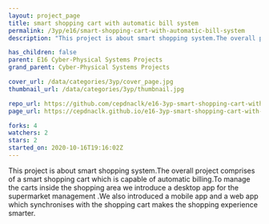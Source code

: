 ```yaml
---
layout: project_page
title: smart shopping cart with automatic bill system
permalink: /3yp/e16/smart-shopping-cart-with-automatic-bill-system
description: "This project is about smart shopping system.The overall project comprises of a smart shopping cart which is capable of automatic billing.To manage the carts inside the shopping area  we introduce a desktop app for the supermarket management .We also introduced a mobile app and a web app which synchronises with the shopping cart  makes the shopping experience smarter."

has_children: false
parent: E16 Cyber-Physical Systems Projects
grand_parent: Cyber-Physical Systems Projects

cover_url: /data/categories/3yp/cover_page.jpg
thumbnail_url: /data/categories/3yp/thumbnail.jpg

repo_url: https://github.com/cepdnaclk/e16-3yp-smart-shopping-cart-with-automatic-bill-system
page_url: https://cepdnaclk.github.io/e16-3yp-smart-shopping-cart-with-automatic-bill-system

forks: 4
watchers: 2
stars: 2
started_on: 2020-10-16T19:16:02Z
---
```

This project is about smart shopping system.The overall project comprises of a smart shopping cart which is capable of automatic billing.To manage the carts inside the shopping area  we introduce a desktop app for the supermarket management .We also introduced a mobile app and a web app which synchronises with the shopping cart  makes the shopping experience smarter.

